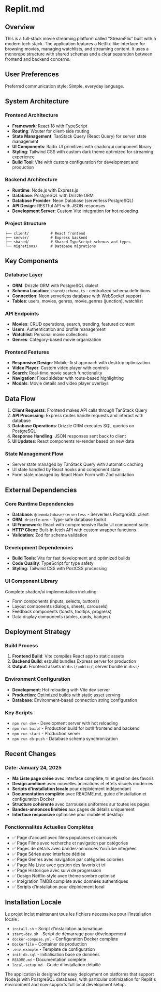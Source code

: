 # Replit.md

## Overview

This is a full-stack movie streaming platform called "StreamFlix" built with a modern tech stack. The application features a Netflix-like interface for browsing movies, managing watchlists, and streaming content. It uses a monorepo structure with shared schemas and a clear separation between frontend and backend concerns.

## User Preferences

Preferred communication style: Simple, everyday language.

## System Architecture

### Frontend Architecture
- **Framework**: React 18 with TypeScript
- **Routing**: Wouter for client-side routing
- **State Management**: TanStack Query (React Query) for server state management
- **UI Components**: Radix UI primitives with shadcn/ui component library
- **Styling**: Tailwind CSS with custom dark theme optimized for streaming experience
- **Build Tool**: Vite with custom configuration for development and production

### Backend Architecture
- **Runtime**: Node.js with Express.js
- **Database**: PostgreSQL with Drizzle ORM
- **Database Provider**: Neon Database (serverless PostgreSQL)
- **API Design**: RESTful API with JSON responses
- **Development Server**: Custom Vite integration for hot reloading

### Project Structure
```
├── client/          # React frontend
├── server/          # Express backend
├── shared/          # Shared TypeScript schemas and types
└── migrations/      # Database migrations
```

## Key Components

### Database Layer
- **ORM**: Drizzle ORM with PostgreSQL dialect
- **Schema Location**: `shared/schema.ts` - centralized schema definitions
- **Connection**: Neon serverless database with WebSocket support
- **Tables**: users, movies, genres, movie_genres (junction), watchlist

### API Endpoints
- **Movies**: CRUD operations, search, trending, featured content
- **Users**: Authentication and profile management
- **Watchlist**: Personal movie collections
- **Genres**: Category-based movie organization

### Frontend Features
- **Responsive Design**: Mobile-first approach with desktop optimization
- **Video Player**: Custom video player with controls
- **Search**: Real-time movie search functionality
- **Navigation**: Fixed sidebar with route-based highlighting
- **Modals**: Movie details and video player overlays

## Data Flow

1. **Client Requests**: Frontend makes API calls through TanStack Query
2. **API Processing**: Express routes handle requests and interact with database
3. **Database Operations**: Drizzle ORM executes SQL queries on PostgreSQL
4. **Response Handling**: JSON responses sent back to client
5. **UI Updates**: React components re-render based on new data

### State Management Flow
- Server state managed by TanStack Query with automatic caching
- UI state handled by React hooks and component state
- Form state managed by React Hook Form with Zod validation

## External Dependencies

### Core Runtime Dependencies
- **Database**: `@neondatabase/serverless` - Serverless PostgreSQL client
- **ORM**: `drizzle-orm` - Type-safe database toolkit
- **UI Framework**: React with comprehensive Radix UI component suite
- **HTTP Client**: Built-in fetch API with custom wrapper functions
- **Validation**: Zod for schema validation

### Development Dependencies
- **Build Tools**: Vite for fast development and optimized builds
- **Code Quality**: TypeScript for type safety
- **Styling**: Tailwind CSS with PostCSS processing

### UI Component Library
Complete shadcn/ui implementation including:
- Form components (inputs, selects, buttons)
- Layout components (dialogs, sheets, carousels)
- Feedback components (toasts, tooltips, progress)
- Data display components (tables, cards, badges)

## Deployment Strategy

### Build Process
1. **Frontend Build**: Vite compiles React app to static assets
2. **Backend Build**: esbuild bundles Express server for production
3. **Output**: Frontend assets in `dist/public/`, server bundle in `dist/`

### Environment Configuration
- **Development**: Hot reloading with Vite dev server
- **Production**: Optimized builds with static asset serving
- **Database**: Environment-based connection string configuration

### Key Scripts
- `npm run dev` - Development server with hot reloading
- `npm run build` - Production build for both frontend and backend
- `npm run start` - Production server
- `npm run db:push` - Database schema synchronization

## Recent Changes

### Date: January 24, 2025
- **Ma Liste page créée** avec interface complète, tri et gestion des favoris
- **Design amélioré** avec nouvelles animations et effets visuels modernes  
- **Scripts d'installation locale** pour déploiement indépendant
- **Documentation complète** avec README.md, guide d'installation et configuration Docker
- **Structure cohérente** avec carrousels uniformes sur toutes les pages
- **Bandes-annonces limitées** aux pages de détails uniquement
- **Interface responsive** optimisée pour mobile et desktop

### Fonctionnalités Actuelles Complètes
- ✅ Page d'accueil avec films populaires et carrousels
- ✅ Page Films avec recherche et navigation par catégories
- ✅ Pages de détails avec bandes-annonces YouTube intégrées
- ✅ Page Séries avec interface dédiée
- ✅ Page Genres avec navigation par catégories colorées
- ✅ Page Ma Liste avec gestion des favoris et tri
- ✅ Page Historique avec suivi de progression
- ✅ Design Netflix-style avec thème sombre optimisé
- ✅ Intégration TMDB complète avec données authentiques
- ✅ Scripts d'installation pour déploiement local

## Installation Locale

Le projet inclut maintenant tous les fichiers nécessaires pour l'installation locale :
- `install.sh` - Script d'installation automatique
- `start-dev.sh` - Script de démarrage pour développement
- `docker-compose.yml` - Configuration Docker complète
- `Dockerfile` - Container de production
- `.env.example` - Template de configuration
- `init-db.sql` - Initialisation base de données
- `README.md` - Documentation complète
- `local-setup.md` - Guide d'installation détaillé

The application is designed for easy deployment on platforms that support Node.js with PostgreSQL databases, with particular optimization for Replit's environment and now supports full local development setup.